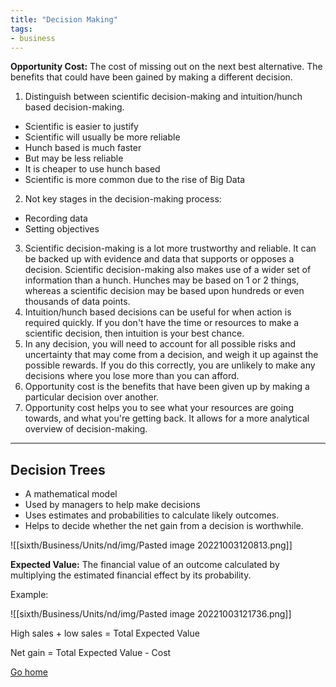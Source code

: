 ```yaml
---
title: "Decision Making"
tags:
- business
---
```


**Opportunity Cost:** The cost of missing out on the next best alternative. The benefits that could have been gained by making a different decision.

1) Distinguish between scientific decision-making and intuition/hunch based decision-making.
- Scientific is easier to justify
- Scientific will usually be more reliable
- Hunch based is much faster
- But may be less reliable
- It is cheaper to use hunch based
- Scientific is more common due to the rise of Big Data

2) Not key stages in the decision-making process:
- Recording data
- Setting objectives

3) Scientific decision-making is a lot more trustworthy and reliable. It can be backed up with  evidence and data that supports or opposes a decision. Scientific decision-making also makes use of a wider set of information than a hunch. Hunches may be based on 1 or 2 things, whereas a scientific decision may be based upon hundreds or even thousands of data points.
4) Intuition/hunch based decisions can be useful for when action is required quickly. If you don't have the time or resources to make a scientific decision, then intuition is your best chance.
5) In any decision, you will need to account for all possible risks and uncertainty that may come from a decision, and weigh it up against the possible rewards. If you do this correctly, you are unlikely to make any decisions where you lose more than you can afford.
6) Opportunity cost is the benefits that have been given up by making a particular decision over another.
7) Opportunity cost helps you to see what your resources are going towards, and what you're getting back. It allows for a more analytical overview of decision-making.

---

## Decision Trees

- A mathematical model
- Used by managers to help make decisions
- Uses estimates and probabilities to calculate likely outcomes.
- Helps to decide whether the net gain from a decision is worthwhile. 

![[sixth/Business/Units/nd/img/Pasted image 20221003120813.png]]

**Expected Value:** The financial value of an outcome calculated by multiplying the estimated financial effect by its probability.

Example:

![[sixth/Business/Units/nd/img/Pasted image 20221003121736.png]]

High sales + low sales = Total Expected Value

Net gain = Total Expected Value - Cost



[Go home](/)